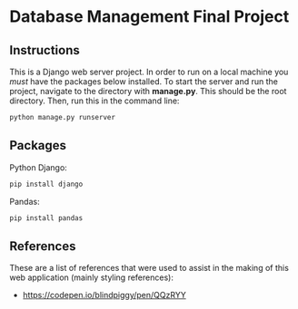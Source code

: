 # Database Management Final Project

## Instructions
This is a Django web server project. In order to run on a local machine you *must* have the packages below installed. To start the server and run the project, navigate to the directory with **manage.py**. This should be the root directory. Then, run this in the command line:
```bash
python manage.py runserver
```
## Packages
Python Django:
```bash
pip install django
```
Pandas:
```bash
pip install pandas
```
## References
These are a list of references that were used to assist in the making of this web application (mainly styling references):
- https://codepen.io/blindpiggy/pen/QQzRYY
